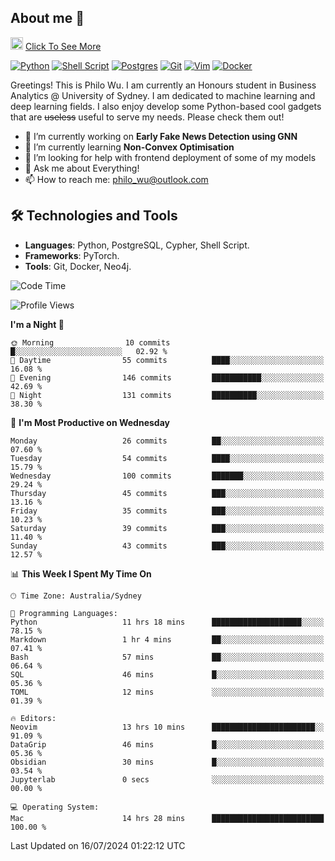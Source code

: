 ## About me 🤗

<a href="#"><img src="https://media.giphy.com/media/hvRJCLFzcasrR4ia7z/giphy.gif" width="20px" height="20px"></a> [Click To See More](https://codeboyphilo.github.io)

[![Python](https://img.shields.io/badge/python-3670A0?style=for-the-badge&logo=python&logoColor=ffdd54)](#)
[![Shell Script](https://img.shields.io/badge/shell_script-%23121011.svg?style=for-the-badge&logo=gnu-bash&logoColor=white)](#)
[![Postgres](https://img.shields.io/badge/postgres-%23316192.svg?style=for-the-badge&logo=postgresql&logoColor=white)](#)
[![Git](https://img.shields.io/badge/git-%23F05033.svg?style=for-the-badge&logo=git&logoColor=white)](#)
[![Vim](https://img.shields.io/badge/VIM-%2311AB00.svg?style=for-the-badge&logo=vim&logoColor=white)](#)
[![Docker](https://img.shields.io/badge/docker-%230db7ed.svg?style=for-the-badge&logo=docker&logoColor=white)](#)

Greetings! This is Philo Wu. I am currently an Honours student in Business Analytics \@ University of Sydney. I am dedicated to machine learning and deep learning fields. I also enjoy develop some Python-based cool gadgets that are ~~useless~~ useful to serve my needs. Please check them out!

- 🔭 I’m currently working on **Early Fake News Detection using GNN**
- 🌱 I’m currently learning **Non-Convex Optimisation**
- 🤔 I’m looking for help with frontend deployment of some of my models
- 💬 Ask me about Everything!
- 📫 How to reach me: philo_wu@outlook.com

## 🛠 Technologies and Tools
- **Languages**: Python, PostgreSQL, Cypher, Shell Script.
- **Frameworks**: PyTorch.
- **Tools**: Git, Docker, Neo4j.

<!--START_SECTION:waka-->
![Code Time](http://img.shields.io/badge/Code%20Time-320%20hrs%206%20mins-blue)

![Profile Views](http://img.shields.io/badge/Profile%20Views-1-blue)

**I'm a Night 🦉** 

```text
🌞 Morning                10 commits          █░░░░░░░░░░░░░░░░░░░░░░░░   02.92 % 
🌆 Daytime                55 commits          ████░░░░░░░░░░░░░░░░░░░░░   16.08 % 
🌃 Evening                146 commits         ███████████░░░░░░░░░░░░░░   42.69 % 
🌙 Night                  131 commits         ██████████░░░░░░░░░░░░░░░   38.30 % 
```
📅 **I'm Most Productive on Wednesday** 

```text
Monday                   26 commits          ██░░░░░░░░░░░░░░░░░░░░░░░   07.60 % 
Tuesday                  54 commits          ████░░░░░░░░░░░░░░░░░░░░░   15.79 % 
Wednesday                100 commits         ███████░░░░░░░░░░░░░░░░░░   29.24 % 
Thursday                 45 commits          ███░░░░░░░░░░░░░░░░░░░░░░   13.16 % 
Friday                   35 commits          ███░░░░░░░░░░░░░░░░░░░░░░   10.23 % 
Saturday                 39 commits          ███░░░░░░░░░░░░░░░░░░░░░░   11.40 % 
Sunday                   43 commits          ███░░░░░░░░░░░░░░░░░░░░░░   12.57 % 
```


📊 **This Week I Spent My Time On** 

```text
🕑︎ Time Zone: Australia/Sydney

💬 Programming Languages: 
Python                   11 hrs 18 mins      ████████████████████░░░░░   78.15 % 
Markdown                 1 hr 4 mins         ██░░░░░░░░░░░░░░░░░░░░░░░   07.41 % 
Bash                     57 mins             ██░░░░░░░░░░░░░░░░░░░░░░░   06.64 % 
SQL                      46 mins             █░░░░░░░░░░░░░░░░░░░░░░░░   05.36 % 
TOML                     12 mins             ░░░░░░░░░░░░░░░░░░░░░░░░░   01.39 % 

🔥 Editors: 
Neovim                   13 hrs 10 mins      ███████████████████████░░   91.09 % 
DataGrip                 46 mins             █░░░░░░░░░░░░░░░░░░░░░░░░   05.36 % 
Obsidian                 30 mins             █░░░░░░░░░░░░░░░░░░░░░░░░   03.54 % 
Jupyterlab               0 secs              ░░░░░░░░░░░░░░░░░░░░░░░░░   00.00 % 

💻 Operating System: 
Mac                      14 hrs 28 mins      █████████████████████████   100.00 % 
```


 Last Updated on 16/07/2024 01:22:12 UTC
<!--END_SECTION:waka-->
